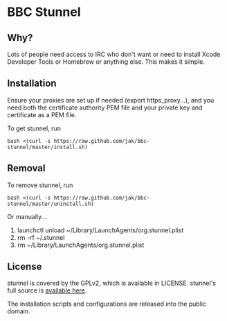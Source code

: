 BBC Stunnel
===========

Why?
----

Lots of people need access to IRC who don't want or need to install Xcode Developer Tools or Homebrew or anything else. This makes it simple.


Installation
------------
Ensure your proxies are set up if needed (export https_proxy...), and you need both the certificate authority PEM file
and your private key and certificate as a PEM file.

To get stunnel, run

    bash <(curl -s https://raw.github.com/jak/bbc-stunnel/master/install.sh)


Removal
-------

To remove stunnel, run

    bash <(curl -s https://raw.github.com/jak/bbc-stunnel/master/uninstall.sh)

Or manually...

1. launchctl unload ~/Library/LaunchAgents/org.stunnel.plist
2. rm -rf ~/.stunnel
3. rm ~/Library/LaunchAgents/org.stunnel.plist


License
-------

stunnel is covered by the GPLv2, which is available in LICENSE.
stunnel's full source is [available here](https://www.stunnel.org/downloads.html).

The installation scripts and configurations are released into the public domain.